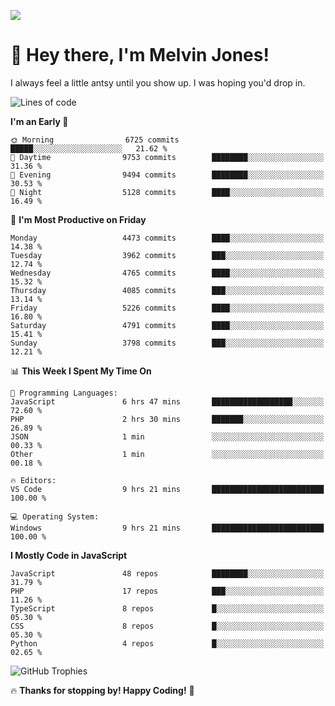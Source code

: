 ![](https://usersnap.com/blog/wp-content/uploads/2015/12/funny-cat-year2015-web-dev.gif)

# 👋 Hey there, I'm Melvin Jones!
I always feel a little antsy until you show up. I was hoping you'd drop in.

<!--START_SECTION:mrepol742-->
![Lines of code](https://img.shields.io/badge/From%20Hello%20World%20I%27ve%20Written-22.7%20million%20lines%20of%20code-blue)

**I'm an Early 🐤** 

```text
🌞 Morning                6725 commits        █████░░░░░░░░░░░░░░░░░░░░   21.62 % 
🌆 Daytime                9753 commits        ████████░░░░░░░░░░░░░░░░░   31.36 % 
🌃 Evening                9494 commits        ████████░░░░░░░░░░░░░░░░░   30.53 % 
🌙 Night                  5128 commits        ████░░░░░░░░░░░░░░░░░░░░░   16.49 % 
```
📅 **I'm Most Productive on Friday** 

```text
Monday                   4473 commits        ████░░░░░░░░░░░░░░░░░░░░░   14.38 % 
Tuesday                  3962 commits        ███░░░░░░░░░░░░░░░░░░░░░░   12.74 % 
Wednesday                4765 commits        ████░░░░░░░░░░░░░░░░░░░░░   15.32 % 
Thursday                 4085 commits        ███░░░░░░░░░░░░░░░░░░░░░░   13.14 % 
Friday                   5226 commits        ████░░░░░░░░░░░░░░░░░░░░░   16.80 % 
Saturday                 4791 commits        ████░░░░░░░░░░░░░░░░░░░░░   15.41 % 
Sunday                   3798 commits        ███░░░░░░░░░░░░░░░░░░░░░░   12.21 % 
```


📊 **This Week I Spent My Time On** 

```text
💬 Programming Languages: 
JavaScript               6 hrs 47 mins       ██████████████████░░░░░░░   72.60 % 
PHP                      2 hrs 30 mins       ███████░░░░░░░░░░░░░░░░░░   26.89 % 
JSON                     1 min               ░░░░░░░░░░░░░░░░░░░░░░░░░   00.33 % 
Other                    1 min               ░░░░░░░░░░░░░░░░░░░░░░░░░   00.18 % 

🔥 Editors: 
VS Code                  9 hrs 21 mins       █████████████████████████   100.00 % 

💻 Operating System: 
Windows                  9 hrs 21 mins       █████████████████████████   100.00 % 
```

**I Mostly Code in JavaScript** 

```text
JavaScript               48 repos            ████████░░░░░░░░░░░░░░░░░   31.79 % 
PHP                      17 repos            ███░░░░░░░░░░░░░░░░░░░░░░   11.26 % 
TypeScript               8 repos             █░░░░░░░░░░░░░░░░░░░░░░░░   05.30 % 
CSS                      8 repos             █░░░░░░░░░░░░░░░░░░░░░░░░   05.30 % 
Python                   4 repos             █░░░░░░░░░░░░░░░░░░░░░░░░   02.65 % 
```




<!--END_SECTION:mrepol742-->

![GitHub Trophies](https://github-profile-trophy.vercel.app/?username=mrepol742&theme=dracula)

🔥 **Thanks for stopping by! Happy Coding!** 🚀
